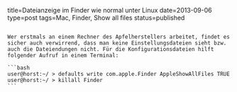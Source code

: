 title=Dateianzeige im Finder wie normal unter Linux
date=2013-09-06
type=post
tags=Mac, Finder, Show all files
status=published
~~~~~~

Wer erstmals an einem Rechner des Apfelherstellers arbeitet, findet es sicher auch verwirrend, dass man keine Einstellungsdateien sieht bzw. auch die Dateiendungen nicht. Für die Konfigurationsdateien hilft folgender Aufruf in einem Terminal:

```bash
user@horst:~/ > defaults write com.apple.Finder AppleShowAllFiles TRUE
user@horst:~/ > killall Finder
```
